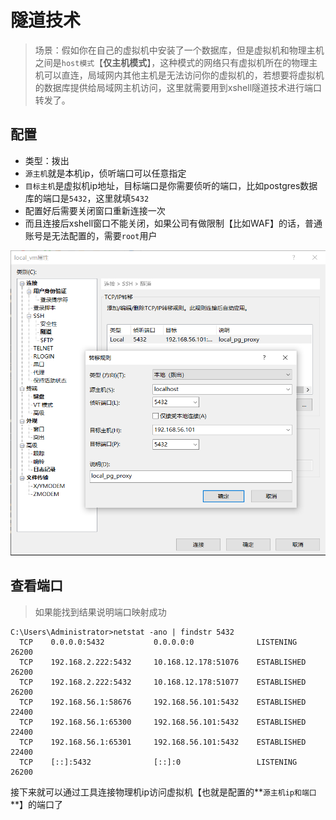 # 隧道技术

> 场景：假如你在自己的虚拟机中安装了一个数据库，但是虚拟机和物理主机之间是`host模式`【**仅主机模式**】，这种模式的网络只有虚拟机所在的物理主机可以直连，局域网内其他主机是无法访问你的虚拟机的，若想要将虚拟机的数据库提供给局域网主机访问，这里就需要用到xshell隧道技术进行端口转发了。

## 配置

* 类型：拨出
* `源主机`就是本机ip，侦听端口可以任意指定
* `目标主机`是虚拟机ip地址，目标端口是你需要侦听的端口，比如postgres数据库的端口是`5432`，这里就填`5432`
* 配置好后需要关闭窗口重新连接一次
* 而且连接后xshell窗口不能关闭，如果公司有做限制【比如WAF】的话，普通账号是无法配置的，需要`root`用户


![](./proxy.png)

## 查看端口

> 如果能找到结果说明端口映射成功

```
C:\Users\Administrator>netstat -ano | findstr 5432
  TCP    0.0.0.0:5432           0.0.0.0:0              LISTENING       26200
  TCP    192.168.2.222:5432     10.168.12.178:51076    ESTABLISHED     26200
  TCP    192.168.2.222:5432     10.168.12.178:51077    ESTABLISHED     26200
  TCP    192.168.56.1:58676     192.168.56.101:5432    ESTABLISHED     22400
  TCP    192.168.56.1:65300     192.168.56.101:5432    ESTABLISHED     22400
  TCP    192.168.56.1:65301     192.168.56.101:5432    ESTABLISHED     22400
  TCP    [::]:5432              [::]:0                 LISTENING       26200
```

接下来就可以通过工具连接物理机ip访问虚拟机【也就是配置的**`源主机ip和端口`**】的端口了

